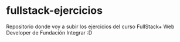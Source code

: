# fullstack-ejercicios

Repositorio donde voy a subir los ejercicios del curso FullStack+ Web Developer de Fundación Integrar :D
